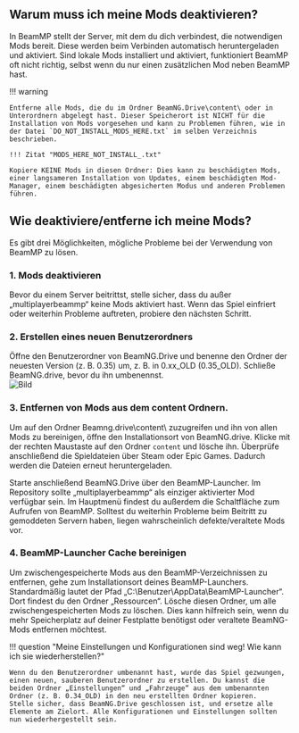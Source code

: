 ## Warum muss ich meine Mods deaktivieren?

In BeamMP stellt der Server, mit dem du dich verbindest, die notwendigen Mods bereit. Diese werden beim Verbinden automatisch heruntergeladen und aktiviert. Sind lokale Mods installiert und aktiviert, funktioniert BeamMP oft nicht richtig, selbst wenn du nur einen zusätzlichen Mod neben BeamMP hast.

!!! warning

```
Entferne alle Mods, die du im Ordner BeamNG.Drive\content\ oder in Unterordnern abgelegt hast. Dieser Speicherort ist NICHT für die Installation von Mods vorgesehen und kann zu Problemen führen, wie in der Datei `DO_NOT_INSTALL_MODS_HERE.txt` im selben Verzeichnis beschrieben.

!!! Zitat "MODS_HERE_NOT_INSTALL_.txt"

Kopiere KEINE Mods in diesen Ordner: Dies kann zu beschädigten Mods, einer langsameren Installation von Updates, einem beschädigten Mod-Manager, einem beschädigten abgesicherten Modus und anderen Problemen führen.
```

## Wie deaktiviere/entferne ich meine Mods?

Es gibt drei Möglichkeiten, mögliche Probleme bei der Verwendung von BeamMP zu lösen.

### 1. Mods deaktivieren

Bevor du einem Server beitrittst, stelle sicher, dass du außer „multiplayerbeammp“ keine Mods aktiviert hast. Wenn das Spiel einfriert oder weiterhin Probleme auftreten, probiere den nächsten Schritt.

### 2. Erstellen eines neuen Benutzerordners

Öffne den Benutzerordner von BeamNG.Drive und benenne den Ordner der neuesten Version (z. B. 0.35) um, z. B. in 0.xx_OLD (0.35_OLD). Schließe BeamNG.drive, bevor du ihn umbenennst.<br>![Bild](https://gitlocalize.com/repo/9180/de/docs/assets/content/new-userfolder.png)

### 3. Entfernen von Mods aus dem content Ordnern.

Um auf den Ordner Beamng.drive\content\ zuzugreifen und ihn von allen Mods zu bereinigen, öffne den Installationsort von BeamNG.drive. Klicke mit der rechten Maustaste auf den Ordner `content` und lösche ihn. Überprüfe anschließend die Spieldateien über Steam oder Epic Games. Dadurch werden die Dateien erneut heruntergeladen.

Starte anschließend BeamNG.Drive über den BeamMP-Launcher. Im Repository sollte „multiplayerbeammp“ als einziger aktivierter Mod verfügbar sein. Im Hauptmenü findest du außerdem die Schaltfläche zum Aufrufen von BeamMP. Solltest du weiterhin Probleme beim Beitritt zu gemoddeten Servern haben, liegen wahrscheinlich defekte/veraltete Mods vor.

### 4. BeamMP-Launcher Cache bereinigen

Um zwischengespeicherte Mods aus den BeamMP-Verzeichnissen zu entfernen, gehe zum Installationsort deines BeamMP-Launchers. Standardmäßig lautet der Pfad „C:\Benutzer\AppData\BeamMP-Launcher“. Dort findest du den Ordner „Ressourcen“. Lösche diesen Ordner, um alle zwischengespeicherten Mods zu löschen. Dies kann hilfreich sein, wenn du mehr Speicherplatz auf deiner Festplatte benötigst oder veraltete BeamNG-Mods entfernen möchtest.

!!! question "Meine Einstellungen und Konfigurationen sind weg! Wie kann ich sie wiederherstellen?"

```
Wenn du den Benutzerordner umbenannt hast, wurde das Spiel gezwungen, einen neuen, sauberen Benutzerordner zu erstellen. Du kannst die beiden Ordner „Einstellungen“ und „Fahrzeuge“ aus dem umbenannten Ordner (z. B. 0.34_OLD) in den neu erstellten Ordner kopieren.
Stelle sicher, dass BeamNG.Drive geschlossen ist, und ersetze alle Elemente am Zielort. Alle Konfigurationen und Einstellungen sollten nun wiederhergestellt sein.
```
